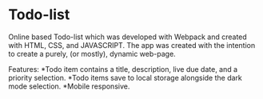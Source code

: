 # Todo-list

Online based Todo-list which was developed with Webpack and created with HTML, CSS, and JAVASCRIPT. The app was created with the intention to create a purely, (or mostly), dynamic web-page.

Features:
*Todo item contains a title, description, live due date, and a priority selection.
*Todo items save to local storage alongside the dark mode selection.
\*Mobile responsive.
